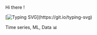 Hi there !

[![Typing SVG](https://readme-typing-svg.demolab.com?font=Fira+Code&pause=1000&width=435&lines=Learning+in+progress+...)](https://git.io/typing-svg)

Time series, ML, Data 📊
